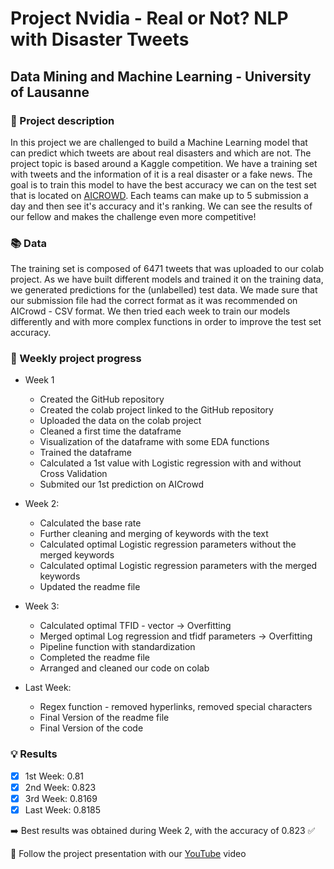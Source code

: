 # Project Nvidia - Real or Not? NLP with Disaster Tweets

## Data Mining and Machine Learning - University of Lausanne

### :pencil: Project description

In this project we are challenged to build a Machine Learning model that can predict which tweets are about real disasters and which are not. The
project topic is based around a Kaggle competition. We have a training set with tweets and the information of it is a real disaster or a fake news. 
The goal is to train this model to have the best accuracy we can on the test set that is located on [AICROWD](https://www.aicrowd.com/challenges/final-project-of-the-data-mining-and-machine-learning-course). 
Each teams can make up to 5 submission a day and then see it's accuracy and it's ranking. We can see the results of our fellow and makes the challenge even more competitive!


### :books: Data

The training set is composed of 6471 tweets that was uploaded to our colab project. 
As we have built different models and trained it on the training data, we generated predictions for the (unlabelled) test data.
We made sure that our submission file had the correct format as it was recommended on AICrowd - CSV format.
We then tried each week to train our models differently and with more complex functions in order to improve the test set accuracy.


### :calendar: Weekly project progress

- Week 1 
  - Created the GitHub repository
  - Created the colab project linked to the GitHub repository
  - Uploaded the data on the colab project
  - Cleaned a first time the dataframe
  - Visualization of the dataframe with some EDA functions
  - Trained the dataframe
  - Calculated a 1st value with Logistic regression with and without Cross Validation
  - Submited our 1st prediction on AICrowd

- Week 2: 
  - Calculated the base rate
  - Further cleaning and merging of keywords with the text
  - Calculated optimal Logistic regression parameters without the merged keywords
  - Calculated optimal Logistic regression parameters with the merged keywords
  - Updated the readme file
  
- Week 3:
  - Calculated optimal TFID - vector -> Overfitting
  - Merged optimal Log regression and tfidf parameters -> Overfitting
  - Pipeline function with standardization
  - Completed the readme file
  - Arranged and cleaned our code on colab

- Last Week:
  - Regex function - removed hyperlinks, removed special characters
  - Final Version of the readme file
  - Final Version of the code

### :bulb: Results

- [x] 1st Week:  0.81
- [x] 2nd Week:  0.823
- [x] 3rd Week:  0.8169
- [x] Last Week: 0.8185

:arrow_right: Best results was obtained during Week 2, with the accuracy of 0.823 :white_check_mark:

:movie_camera: Follow the project presentation with our [YouTube](https://www.aicrowd.com/challenges/final-project-of-the-data-mining-and-machine-learning-course) video


